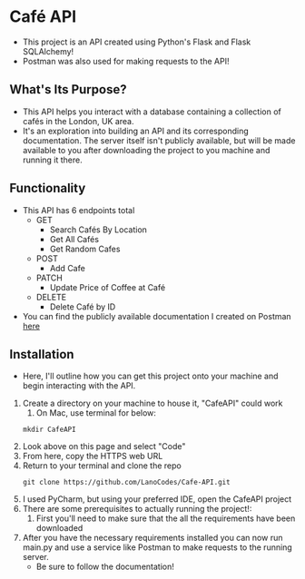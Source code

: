 # Café API
- This project is an API created using Python's Flask and Flask SQLAlchemy!
- Postman was also used for making requests to the API!

## What's Its Purpose?
- This API helps you interact with a database containing a collection of cafés in the London, UK area. 
- It's an exploration into building an API and its corresponding documentation. The server itself isn't publicly available, but will be made available to you after downloading the project to you machine and running it there.

## Functionality
- This API has 6 endpoints total
  - GET
    - Search Cafés By Location
    - Get All Cafés
    - Get Random Cafes
  - POST
    - Add Cafe
  - PATCH
    - Update Price of Coffee at Café
  - DELETE
    - Delete Café by ID
- You can find the publicly available documentation I created on Postman [here](https://documenter.getpostman.com/view/15465500/2s9Y5VU4et) 


## Installation
- Here, I'll outline how you can get this project onto your machine and begin interacting with the API.
1. Create a directory on your machine to house it, "CafeAPI" could work
   1. On Mac, use terminal for below:
   ```commandline
   mkdir CafeAPI
    ```
2. Look above on this page and select "Code"
3. From here, copy the HTTPS web URL
4. Return to your terminal and clone the repo
   ```commandline
   git clone https://github.com/LanoCodes/Cafe-API.git
    ```
5. I used PyCharm, but using your preferred IDE, open the CafeAPI project
6. There are some prerequisites to actually running the project!:
   1. First you'll need to make sure that the all the requirements have been downloaded
7. After you have the necessary requirements installed you can now run main.py and use a service like Postman to make requests to the running server.
   - Be sure to follow the documentation!
